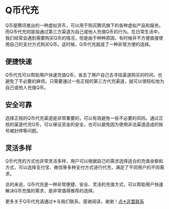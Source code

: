 # Q币代充

Q币是腾讯推出的一种虚拟货币，可以用于购买腾讯旗下的各种虚拟产品和服务。而Q币代充则是指通过第三方渠道为自己或他人充值Q币的行为。在日常生活中，我们经常会遇到需要购买Q币的情况，但是由于种种原因，有时候并不方便直接使用自己的支付方式购买Q币。这时候，Q币代充就成了一种非常方便的选择。

## 便捷快速

Q币代充可以帮助用户快速充值Q币，省去了用户自己去寻找渠道购买的时间，也避免了不必要的麻烦。只需要通过一些正规的第三方代充渠道，就可以很轻松地为自己或他人充值Q币。

## 安全可靠

选择正规的Q币代充渠道是非常重要的，可以有效避免一些不必要的风险。通过正规的渠道代充Q币，可以保证资金的安全，也可以避免因为使用非法渠道造成的账号被封停等问题。

## 灵活多样

Q币代充的方式也非常灵活多样，用户可以根据自己的需求选择适合的充值金额和方式，可以选择支付宝、微信等多种支付方式进行代充，满足了不同用户的不同需求。

总的来说，Q币代充是一种非常便捷、安全、灵活的充值方式，可以帮助用户快速解决Q币充值的需求，是非常值得推荐的选择。

更多关于Q币代充请通过✈与我们联系，感谢阅读，谢谢！[点✈这里联系](https://bbs.k02.cc)